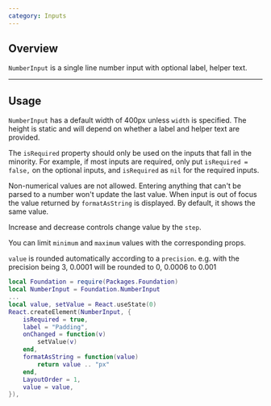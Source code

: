 ```yaml
---
category: Inputs
---
```


## Overview

`NumberInput` is a single line number input with optional label, helper text.

---

## Usage

`NumberInput` has a default width of 400px unless `width` is specified. The height is static and will depend on whether a label and helper text are provided.

The `isRequired` property should only be used on the inputs that fall in the minority. For example, if most inputs are required, only put `isRequired = false,` on the optional inputs, and `isRequired` as `nil` for the required inputs.

Non-numerical values are not allowed. Entering anything that can't be parsed to a number won't update the last value.
When input is out of focus the value returned by `formatAsString` is displayed. By default, it shows the same value.

Increase and decrease controls change value by the `step`.

You can limit `minimum` and `maximum` values with the corresponding props.

`value` is rounded automatically according to a `precision`. e.g. with the precision being 3, 0.0001 will be rounded to 0, 0.0006 to 0.001

```lua
local Foundation = require(Packages.Foundation)
local NumberInput = Foundation.NumberInput
...
local value, setValue = React.useState(0)
React.createElement(NumberInput, {
	isRequired = true,
	label = "Padding",
	onChanged = function(v)
		setValue(v)
	end,
	formatAsString = function(value)
		return value .. "px"
	end,
	LayoutOrder = 1,
	value = value,
}),
```

